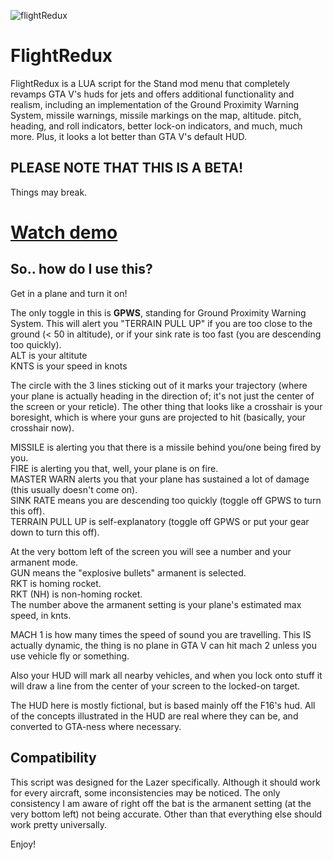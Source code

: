 ![flightRedux](https://i.imgur.com/maOUjhJ.png)
# FlightRedux  
FlightRedux is a LUA script for the Stand mod menu that completely revamps GTA V's huds for jets and offers additional functionality and realism, including an implementation of the Ground Proximity Warning System, missile warnings, missile markings on the map, altitude. pitch, heading, and roll indicators, better lock-on indicators, and much, much more. Plus, it looks a lot better than GTA V's default HUD.  

## PLEASE NOTE THAT THIS IS A BETA! 
Things may break.  
  
# [Watch demo](https://www.youtube.com/watch?v=vokY8jHNhAI)

## So.. how do I use this?  
Get in a plane and turn it on!  
  
The only toggle in this is **GPWS**, standing for Ground Proximity Warning System. This will alert you "TERRAIN PULL UP" if you are too close to the ground (< 50 in altitude), or if your sink rate is too fast (you are descending too quickly).  
ALT is your altitute  
KNTS is your speed in knots  

The circle with the 3 lines sticking out of it marks your trajectory (where your plane is actually heading in the direction of; it's not just the center of the screen or your reticle). The other thing that looks like a crosshair is your boresight, which is where your guns are projected to hit (basically, your crosshair now).  

MISSILE is alerting you that there is a missile behind you/one being fired by you.  
FIRE is alerting you that, well, your plane is on fire.  
MASTER WARN alerts you that your plane has sustained a lot of damage (this usually doesn't come on).  
SINK RATE means you are descending too quickly (toggle off GPWS to turn this off).  
TERRAIN PULL UP is self-explanatory (toggle off GPWS or put your gear down to turn this off).  
  
At the very bottom left of the screen you will see a number and your armanent mode.  
GUN means the "explosive bullets" armanent is selected.  
RKT is homing rocket.  
RKT (NH) is non-homing rocket.  
The number above the armanent setting is your plane's estimated max speed, in knts. 

MACH 1 is how many times the speed of sound you are travelling. This IS actually dynamic, the thing is no plane in GTA V can hit mach 2 unless you use vehicle fly or something.  
  
Also your HUD will mark all nearby vehicles, and when you lock onto stuff it will draw a line from the center of your screen to the locked-on target.  
  
The HUD here is mostly fictional, but is based mainly off the F16's hud. All of the concepts illustrated in the HUD are real where they can be, and converted to GTA-ness where necessary.  
  
  
## Compatibility 
This script was designed for the Lazer specifically. Although it should work for every aircraft, some inconsistencies may be noticed. The only consistency I am aware of right off the bat is the armanent setting (at the very bottom left) not being accurate. Other than that everything else should work pretty universally.  

Enjoy!
